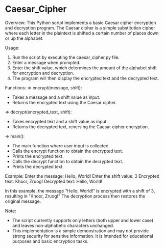# Caesar_Cipher

Overview:
This Python script implements a basic Caesar cipher encryption and decryption program. The Caesar cipher is a simple substitution cipher where each letter in the plaintext is shifted a certain number of places down or up the alphabet.

Usage:
1. Run the script by executing the caesar_cipher.py file.
2. Enter a message when prompted.
3. Enter the shift value, which determines the amount of the alphabet shift for encryption and decryption.
4. The program will then display the encrypted text and the decrypted text.

Functions:
=> encrypt(message, shift):
* Takes a message and a shift value as input.
* Returns the encrypted text using the Caesar cipher.

=> decrypt(encrypted_text, shift):
* Takes encrypted text and a shift value as input.
* Returns the decrypted text, reversing the Caesar cipher encryption.

=> main():
* The main function where user input is collected.
* Calls the encrypt function to obtain the encrypted text.
* Prints the encrypted text.
* Calls the decrypt function to obtain the decrypted text.
* Prints the decrypted text.

Example:
Enter the message: Hello, World!
Enter the shift value: 3
Encrypted text: Khoor, Zruog!
Decrypted text: Hello, World!

In this example, the message "Hello, World!" is encrypted with a shift of 3, resulting in "Khoor, Zruog!" The decryption process then restores the original message.

Note:
* The script currently supports only letters (both upper and lower case) and leaves non-alphabetic characters unchanged.
* This implementation is a simple demonstration and may not provide strong security for sensitive information. It is intended for educational purposes and basic encryption tasks.
